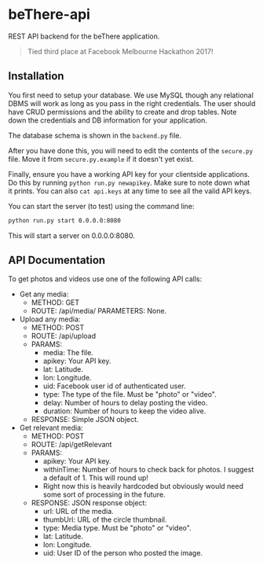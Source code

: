 beThere-api
===========

REST API backend for the beThere application.

> Tied third place at Facebook Melbourne Hackathon 2017!

Installation
------------

You first need to setup your database. We use MySQL though any relational DBMS will work as long as you pass in the right credentials. The user should have CRUD permissions and the ability to create and drop tables. Note down the credentials and DB information for your application.

The database schema is shown in the `backend.py` file.

After you have done this, you will need to edit the contents of the `secure.py` file. Move it from `secure.py.example` if it doesn't yet exist.

Finally, ensure you have a working API key for your clientside applications. Do this by running `python run.py newapikey`. Make sure to note down what it prints. You can also `cat api.keys` at any time to see all the valid API keys.

You can start the server (to test) using the command line:

```bash
python run.py start 0.0.0.0:8080
```

This will start a server on 0.0.0.0:8080.

API Documentation
-----------------

To get photos and videos use one of the following API calls:

-	Get any media:
	-	METHOD: GET
	-	ROUTE: /api/media/<filename> PARAMETERS: None.
-	Upload any media:
	-	METHOD: POST
	-	ROUTE: /api/upload
	-	PARAMS:
		-	media: The file.
		-	apikey: Your API key.
		-	lat: Latitude.
		-	lon: Longitude.
		-	uid: Facebook user id of authenticated user.
		-	type: The type of the file. Must be "photo" or "video".
		-	delay: Number of hours to delay posting the video.
		-	duration: Number of hours to keep the video alive.
	-	RESPONSE: Simple JSON object.
-	Get relevant media:
	-	METHOD: POST
	-	ROUTE: /api/getRelevant
	-	PARAMS:
		-	apikey: Your API key.
		-	withinTime: Number of hours to check back for photos. I suggest a default of 1. This will round up!
		-	Right now this is heavily hardcoded but obviously would need some sort of processing in the future.
	-	RESPONSE: JSON response object:
		-	url: URL of the media.
		-	thumbUrl: URL of the circle thumbnail.
		-	type: Media type. Must be "photo" or "video".
		-	lat: Latitude.
		-	lon: Longitude.
		-	uid: User ID of the person who posted the image.
